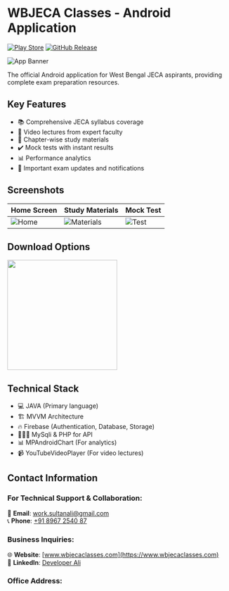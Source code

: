 # WBJECA Classes - Android Application

[![Play Store](https://img.shields.io/badge/Download-Play_Store-brightgreen)](https://play.google.com/store/apps/details?id=com.developerali.wbjecaclasses)
[![GitHub Release](https://img.shields.io/github/v/release/developerali/wbjecaclasses)](https://github.com/developerali/wbjecaclasses/releases/latest)

![App Banner](https://i.ibb.co/8L55dCxP/logo-1.png)

The official Android application for West Bengal JECA aspirants, providing complete exam preparation resources.

## Key Features
- 📚 Comprehensive JECA syllabus coverage
- 🎥 Video lectures from expert faculty
- 📝 Chapter-wise study materials
- ✔️ Mock tests with instant results
- 📊 Performance analytics
- 🔔 Important exam updates and notifications

## Screenshots

| Home Screen | Study Materials | Mock Test |
|-------------|-----------------|-----------|
| ![Home](https://i.ibb.co/zWMH6CgG/screen1.webp) | ![Materials](https://github.com/developerali/wbjecaclasses/raw/main/screenshots/screen2.png) | ![Test](https://github.com/developerali/wbjecaclasses/raw/main/screenshots/screen3.png) |

## Download Options
[<img src="https://play.google.com/intl/en_us/badges/static/images/badges/en_badge_web_generic.png" width="250">](https://play.google.com/store/apps/details?id=com.developerali.wbjecaclasses)

## Technical Stack
- 💻 JAVA (Primary language)
- 🏗 MVVM Architecture
- 🔥 Firebase (Authentication, Database, Storage)
- 👨🏻‍💻 MySqli & PHP for API
- 📊 MPAndroidChart (For analytics)
- 📹 YouTubeVideoPlayer (For video lectures)

## Contact Information

### For Technical Support & Collaboration:
📧 **Email**: [work.sultanali@gmail.com](mailto:work.sultanali@gmail.com)  
📞 **Phone**: [+91 8967 2540 87](tel:+918967254087)  

### Business Inquiries:
🌐 **Website**: [www.wbjecaclasses.com](https://www.wbjecaclasses.com)  
💼 **LinkedIn**: [Developer Ali](https://linkedin.com/in/developer-ali)  

### Office Address:
